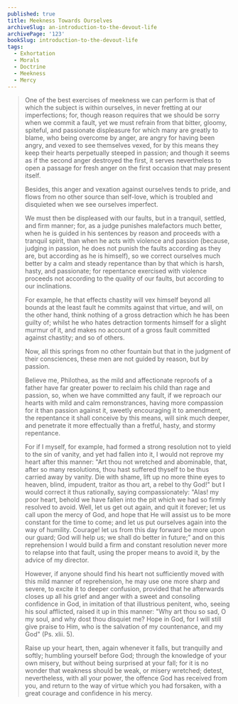 ```yaml
---
published: true
title: Meekness Towards Ourselves
archiveSlug: an-introduction-to-the-devout-life
archivePage: '123'
bookSlug: introduction-to-the-devout-life
tags:
  - Exhortation
  - Morals
  - Doctrine
  - Meekness
  - Mercy
---
```


> One of the best exercises of meekness we can perform is that of which the subject is within ourselves, in never fretting at our imperfections; for, though reason requires that we should be sorry when we commit a fault, yet we must refrain from that bitter, gloomy, spiteful, and passionate displeasure for which many are greatly to blame, who being overcome by anger, are angry for having been angry, and vexed to see themselves vexed, for by this means they keep their hearts perpetually steeped in passion; and though it seems as if the second anger destroyed the first, it serves nevertheless to open a passage for fresh anger on the first occasion that may present itself.
>
> Besides, this anger and vexation against ourselves tends to pride, and flows from no other source than self-love, which is troubled and disquieted when we see ourselves imperfect.
>
> We must then be displeased with our faults, but in a tranquil, settled, and firm manner; for, as a judge punishes malefactors much better, when he is guided in his sentences by reason and proceeds with a tranquil spirit, than when he acts with violence and passion (because, judging in passion, he does not punish the faults according as they are, but according as he is himself), so we correct ourselves much better by a calm and steady repentance than by that which is harsh, hasty, and passionate; for repentance exercised with violence proceeds not according to the quality of our faults, but according to our inclinations.
>
> For example, he that effects chastity will vex himself beyond all bounds at the least fault he commits against that virtue, and will, on the other hand, think nothing of a gross detraction which he has been guilty of; whilst he who hates detraction torments himself for a slight murmur of it, and makes no account of a gross fault committed against chastity; and so of others.
>
> Now, all this springs from no other fountain but that in the judgment of their consciences, these men are not guided by reason, but by passion.
>
> Believe me, Philothea, as the mild and affectionate reproofs of a father have far greater power to reclaim his child than rage and passion, so, when we have committed any fault, if we reproach our hearts with mild and calm remonstrances, having more compassion for it than passion against it, sweetly encouraging it to amendment, the repentance it shall conceive by this means, will sink much deeper, and penetrate it more effectually than a fretful, hasty, and stormy repentance.
>
> For if I myself, for example, had formed a strong resolution not to yield to the sin of vanity, and yet had fallen into it, I would not reprove my heart after this manner: "Art thou not wretched and abominable, that, after so many resolutions, thou hast suffered thyself to be thus carried away by vanity. Die with shame, lift up no more thine eyes to heaven, blind, impudent, traitor as thou art, a rebel to thy God!" but I would correct it thus rationally, saying compassionately: "Alas! my poor heart, behold we have fallen into the pit which we had so firmly resolved to avoid. Well, let us get out again, and quit it forever; let us call upon the mercy of God, and hope that He will assist us to be more constant for the time to come; and let us put ourselves again into the way of humility. Courage! let us from this day forward be more upon our guard; God will help us; we shall do better in future;” and on this reprehension I would build a firm and constant resolution never more to relapse into that fault, using the proper means to avoid it, by the advice of my director.
>
> However, if anyone should find his heart not sufficiently moved with this mild manner of reprehension, he may use one more sharp and severe, to excite it to deeper confusion, provided that he afterwards closes up all his grief and anger with a sweet and consoling confidence in God, in imitation of that illustrious penitent, who, seeing his soul afflicted, raised it up in this manner: "Why art thou so sad, O my soul, and why dost thou disquiet me? Hope in God, for I will still give praise to Him, who is the salvation of my countenance, and my God" (Ps. xlii. 5).
>
> Raise up your heart, then, again whenever it falls, but tranquilly and softly; humbling yourself before God; through the knowledge of your own misery, but without being surprised at your fall; for it is no wonder that weakness should be weak, or misery wretched; detest, nevertheless, with all your power, the offence God has received from you, and return to the way of virtue which you had forsaken, with a great courage and confidence in his mercy.
